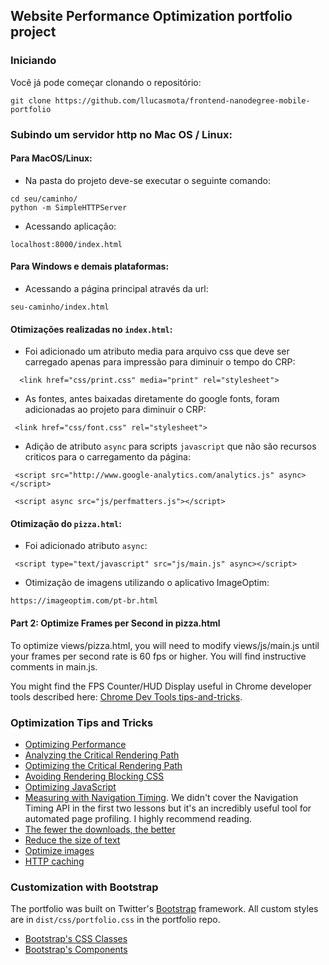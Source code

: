 ## Website Performance Optimization portfolio project
### Iniciando

Você já pode começar clonando o repositório:
```
git clone https://github.com/llucasmota/frontend-nanodegree-mobile-portfolio
```
### **Subindo um servidor http no Mac OS / Linux:**
#### Para MacOS/Linux:
* Na pasta do projeto deve-se executar o seguinte comando:
```
cd seu/caminho/
python -m SimpleHTTPServer
```
* Acessando aplicação:
```
localhost:8000/index.html
```
#### Para Windows e demais plataformas:

* Acessando a página principal através da url:
```
seu-caminho/index.html
```
#### Otimizações realizadas no ```index.html```:

* Foi adicionado um atributo media para arquivo css que deve ser carregado apenas para impressão para diminuir o tempo do CRP:
```
  <link href="css/print.css" media="print" rel="stylesheet">
```
* As fontes, antes baixadas diretamente do google fonts, foram adicionadas ao projeto para diminuir o CRP:
```
 <link href="css/font.css" rel="stylesheet">
```
* Adição de atributo ```async``` para scripts ```javascript``` que não são recursos criticos para o carregamento da página:

 ```
  <script src="http://www.google-analytics.com/analytics.js" async></script>
``` 
```
 <script async src="js/perfmatters.js"></script>
```
#### Otimização do ```pizza.html```:
* Foi adicionado atributo ```async```:
```
 <script type="text/javascript" src="js/main.js" async></script>
```
* Otimização de imagens utilizando o aplicativo ImageOptim:
```
https://imageoptim.com/pt-br.html
```

#### Part 2: Optimize Frames per Second in pizza.html

To optimize views/pizza.html, you will need to modify views/js/main.js until your frames per second rate is 60 fps or higher. You will find instructive comments in main.js. 

You might find the FPS Counter/HUD Display useful in Chrome developer tools described here: [Chrome Dev Tools tips-and-tricks](https://developer.chrome.com/devtools/docs/tips-and-tricks).

### Optimization Tips and Tricks
* [Optimizing Performance](https://developers.google.com/web/fundamentals/performance/ "web performance")
* [Analyzing the Critical Rendering Path](https://developers.google.com/web/fundamentals/performance/critical-rendering-path/analyzing-crp.html "analyzing crp")
* [Optimizing the Critical Rendering Path](https://developers.google.com/web/fundamentals/performance/critical-rendering-path/optimizing-critical-rendering-path.html "optimize the crp!")
* [Avoiding Rendering Blocking CSS](https://developers.google.com/web/fundamentals/performance/critical-rendering-path/render-blocking-css.html "render blocking css")
* [Optimizing JavaScript](https://developers.google.com/web/fundamentals/performance/critical-rendering-path/adding-interactivity-with-javascript.html "javascript")
* [Measuring with Navigation Timing](https://developers.google.com/web/fundamentals/performance/critical-rendering-path/measure-crp.html "nav timing api"). We didn't cover the Navigation Timing API in the first two lessons but it's an incredibly useful tool for automated page profiling. I highly recommend reading.
* <a href="https://developers.google.com/web/fundamentals/performance/optimizing-content-efficiency/eliminate-downloads.html">The fewer the downloads, the better</a>
* <a href="https://developers.google.com/web/fundamentals/performance/optimizing-content-efficiency/optimize-encoding-and-transfer.html">Reduce the size of text</a>
* <a href="https://developers.google.com/web/fundamentals/performance/optimizing-content-efficiency/image-optimization.html">Optimize images</a>
* <a href="https://developers.google.com/web/fundamentals/performance/optimizing-content-efficiency/http-caching.html">HTTP caching</a>

### Customization with Bootstrap
The portfolio was built on Twitter's <a href="http://getbootstrap.com/">Bootstrap</a> framework. All custom styles are in `dist/css/portfolio.css` in the portfolio repo.

* <a href="http://getbootstrap.com/css/">Bootstrap's CSS Classes</a>
* <a href="http://getbootstrap.com/components/">Bootstrap's Components</a>
